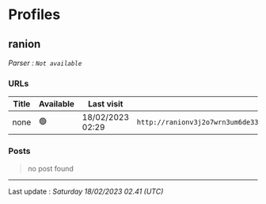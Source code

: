 # Profiles

## **ranion**


_Parser : `Not available`_

### URLs
| Title | Available | Last visit | fqdn | Screenshot 
|---|---|---|---|---|
| none | 🟢 | 18/02/2023 02:29 | `http://ranionv3j2o7wrn3um6de33eccbchhg32mkgnnoi72enkpp7jc25h3ad.onion` | ❌ | 

### Posts

> no post found


 --- 


Last update : _Saturday 18/02/2023 02.41 (UTC)_
